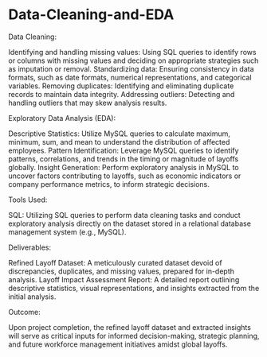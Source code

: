 # Data-Cleaning-and-EDA

Data Cleaning:

Identifying and handling missing values: Using SQL queries to identify rows or columns with missing values and deciding on appropriate strategies such as imputation or removal.
Standardizing data: Ensuring consistency in data formats, such as date formats, numerical representations, and categorical variables.
Removing duplicates: Identifying and eliminating duplicate records to maintain data integrity.
Addressing outliers: Detecting and handling outliers that may skew analysis results.


Exploratory Data Analysis (EDA):

Descriptive Statistics: Utilize MySQL queries to calculate maximum, minimum, sum, and mean to understand the distribution of affected employees.
Pattern Identification: Leverage MySQL queries to identify patterns, correlations, and trends in the timing or magnitude of layoffs globally.
Insight Generation: Perform exploratory analysis in MySQL to uncover factors contributing to layoffs, such as economic indicators or company performance metrics, to inform strategic decisions.

Tools Used:

SQL: Utilizing SQL queries to perform data cleaning tasks and conduct exploratory analysis directly on the dataset stored in a relational database management system (e.g., MySQL).

Deliverables:

Refined Layoff Dataset: A meticulously curated dataset devoid of discrepancies, duplicates, and missing values, prepared for in-depth analysis.
Layoff Impact Assessment Report: A detailed report outlining descriptive statistics, visual representations, and insights extracted from the initial analysis.

Outcome:

Upon project completion, the refined layoff dataset and extracted insights will serve as critical inputs for informed decision-making, strategic planning, and future workforce management initiatives amidst global layoffs.
